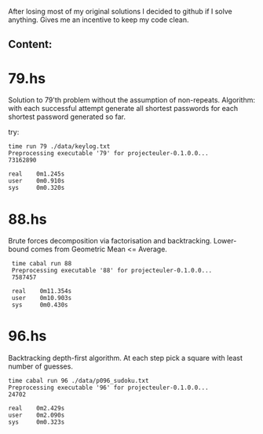 After losing most of my original solutions I decided to github if I solve
anything. Gives me an incentive to keep my code clean.

## Content:
# 79.hs
Solution to 79'th problem without the assumption of non-repeats.
Algorithm: with each successful attempt generate all shortest passwords for
each shortest password generated so far.

try:
```shell
time run 79 ./data/keylog.txt
Preprocessing executable '79' for projecteuler-0.1.0.0...
73162890

real    0m1.245s
user    0m0.910s
sys     0m0.320s
```

# 88.hs

Brute forces decomposition via factorisation and backtracking. Lower-bound
comes from Geometric Mean <= Average.

```shell
 time cabal run 88
 Preprocessing executable '88' for projecteuler-0.1.0.0...
 7587457

 real    0m11.354s
 user    0m10.903s
 sys     0m0.430s
```

# 96.hs

Backtracking depth-first algorithm. At each step pick a square with least
number of guesses.

```shell
time cabal run 96 ./data/p096_sudoku.txt
Preprocessing executable '96' for projecteuler-0.1.0.0...
24702

real    0m2.429s
user    0m2.090s
sys     0m0.323s
```
